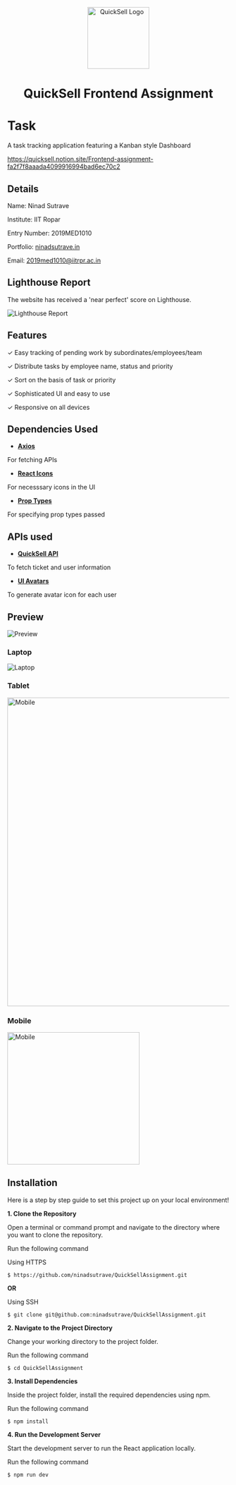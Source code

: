 <div align="center"><p align="center"><a href="https://quicksell.co/"><img src="./public/favicon.png" alt="QuickSell Logo" width="140px" /></a></p></div>

<h1 align="center">QuickSell Frontend Assignment</h1>

# Task
A task tracking application featuring a Kanban style Dashboard

https://quicksell.notion.site/Frontend-assignment-fa2f7f8aaada4099916994bad6ec70c2

## Details
Name: Ninad Sutrave

Institute: IIT Ropar

Entry Number: 2019MED1010

Portfolio: [ninadsutrave.in](https://ninadsutrave.in)

Email: 2019med1010@iitrpr.ac.in

## Lighthouse Report

The website has received a 'near perfect' score on Lighthouse.

 ![Lighthouse Report](src/assets/images/LighthouseReport.jpeg)

## Features

✓ Easy tracking of pending work by subordinates/employees/team

✓ Distribute tasks by employee name, status and priority

✓ Sort on the basis of task or priority

✓ Sophisticated UI and easy to use

✓ Responsive on all devices

## Dependencies Used
 - **[Axios](https://www.npmjs.com/package/axios)**

 For fetching APIs

 - **[React Icons](https://www.npmjs.com/package/react-icons)**

 For necesssary icons in the UI

 - **[Prop Types](https://www.npmjs.com/package/prop-types)**

 For specifying prop types passed

 ## APIs used

 - **[QuickSell API](https://api.quicksell.co/v1/internal/frontend-assignment)**

To fetch ticket and user information

 - **[UI Avatars](https://ui-avatars.com)**

 To generate avatar icon for each user

 ## Preview

 ![Preview](src/assets/images/preview.gif)

 ### Laptop

 ![Laptop](src/assets/images/Laptop.png)

 ### Tablet

  <img src="./src/assets/images/Tablet.png" alt="Mobile" width="700px" />

 ### Mobile
  <img src="./src/assets/images/Mobile.png" alt="Mobile" width="300px" />

## Installation

Here is a step by step guide to set this project up on your local environment!

**1. Clone the Repository**

Open a terminal or command prompt and navigate to the directory where you want to clone the repository. 

Run the following command

Using HTTPS

    $ https://github.com/ninadsutrave/QuickSellAssignment.git

**OR**

Using SSH

    $ git clone git@github.com:ninadsutrave/QuickSellAssignment.git

**2. Navigate to the Project Directory**

Change your working directory to the project folder. 

Run the following command

    $ cd QuickSellAssignment

**3. Install Dependencies**

Inside the project folder, install the required dependencies using npm. 

Run the following command

    $ npm install

**4. Run the Development Server**

Start the development server to run the React application locally. 

Run the following command

    $ npm run dev